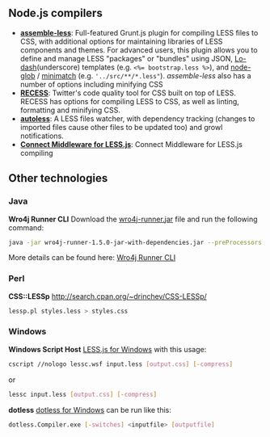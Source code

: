 ## Node.js compilers
* **[assemble-less](https://github.com/assemble/assemble-less)**: Full-featured Grunt.js plugin for compiling LESS files to CSS, with additional options for maintaining libraries of LESS components and themes. For advanced users, this plugin allows you to define and manage LESS "packages" or "bundles" using JSON, [Lo-dash](https://github.com/bestiejs/lodash)(underscore) templates (e.g. `<%= bootstrap.less %>`), and [node-glob](https://github.com/isaacs/node-glob) / [minimatch](https://github.com/isaacs/minimatch) (e.g. `'../src/**/*.less"`). _assemble-less_ also has a number of options including minifying CSS
* **[RECESS](https://github.com/twitter/recess)**: Twitter's code quality tool for CSS built on top of LESS. RECESS has options for compiling LESS to CSS, as well as linting, formatting and minifying CSS.
* **[autoless](https://github.com/jgonera/autoless)**: A LESS files watcher, with dependency tracking (changes to imported files cause other files to be updated too) and growl notifications.
* **[Connect Middleware for LESS.js](https://github.com/emberfeather/less.js-middleware)**: Connect Middleware for LESS.js compiling

## Other technologies

### Java
**Wro4j Runner CLI**
Download the [wro4j-runner.jar](http://wro4j.googlecode.com/files/wro4j-runner-1.4.1-jar-with-dependencies.jar) file and run the following command:
``` bash
java -jar wro4j-runner-1.5.0-jar-with-dependencies.jar --preProcessors lessCss`
```
More details can be found here: [Wro4j Runner CLI](http://code.google.com/p/wro4j/wiki/wro4jRunner)

### Perl
**CSS::LESSp**
http://search.cpan.org/~drinchev/CSS-LESSp/
``` bash
lessp.pl styles.less > styles.css
```

### Windows
**Windows Script Host**
[LESS.js for Windows](https://github.com/duncansmart/less.js-windows) with this usage:

``` bash
cscript //nologo lessc.wsf input.less [output.css] [-compress]
```
or
``` bash
lessc input.less [output.css] [-compress]
```

**dotless**
[dotless for Windows](http://www.dotlesscss.org/) can be run like this:

``` bash
dotless.Compiler.exe [-switches] <inputfile> [outputfile]
```